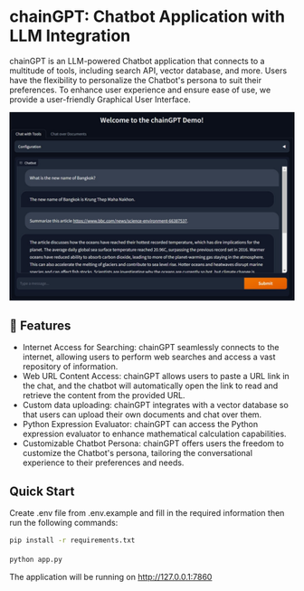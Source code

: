 # chainGPT: Chatbot Application with LLM Integration

chainGPT is an LLM-powered Chatbot application that connects to a multitude of tools, including search API, vector database, and more. Users have the flexibility to personalize the Chatbot's persona to suit their preferences. To enhance user experience and ensure ease of use, we provide a user-friendly Graphical User Interface.

![Interface](assets/cwt_demo.jpg)

## 🚀 Features

- Internet Access for Searching: chainGPT seamlessly connects to the internet, allowing users to perform web searches and access a vast repository of information.
- Web URL Content Access: chainGPT allows users to paste a URL link in the chat, and the chatbot will automatically open the link to read and retrieve the content from the provided URL.
- Custom data uploading: chainGPT integrates with a vector database so that users can upload their own documents and chat over them.
- Python Expression Evaluator: chainGPT can access the Python expression evaluator to enhance mathematical calculation capabilities.
- Customizable Chatbot Persona: chainGPT offers users the freedom to customize the Chatbot's persona, tailoring the conversational experience to their preferences and needs.

## Quick Start

Create .env file from .env.example and fill in the required information then run the following commands:

```bash
pip install -r requirements.txt

python app.py
```
The application will be running on http://127.0.0.1:7860
